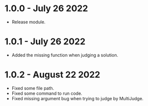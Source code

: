 # 1.0.0 - July 26 2022
- Release module.

# 1.0.1 - July 26 2022
- Added the missing function when judging a solution.

# 1.0.2 - August 22 2022
- Fixed some file path.
- Fixed some command to run code.
- Fixed missing argument bug when trying to judge by MultiJudge.